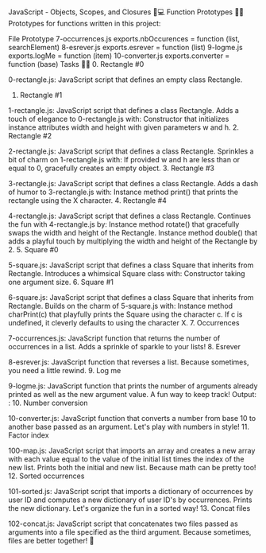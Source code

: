 
JavaScript - Objects, Scopes, and Closures 🌸💻
Function Prototypes 📄💾
Prototypes for functions written in this project:

File	Prototype
7-occurrences.js	exports.nbOccurences = function (list, searchElement)
8-esrever.js	exports.esrever = function (list)
9-logme.js	exports.logMe = function (item)
10-converter.js	exports.converter = function (base)
Tasks 📜🎀
0. Rectangle #0

0-rectangle.js: JavaScript script that defines an empty
class Rectangle.
1. Rectangle #1

1-rectangle.js: JavaScript script that defines a class
Rectangle. Adds a touch of elegance to 0-rectangle.js with:
Constructor that initializes instance attributes width and height with
given parameters w and h.
2. Rectangle #2

2-rectangle.js: JavaScript script that defines a class
Rectangle. Sprinkles a bit of charm on 1-rectangle.js with:
If provided w and h are less than or equal to 0, gracefully creates an empty object.
3. Rectangle #3

3-rectangle.js: JavaScript script that defines a class
Rectangle. Adds a dash of humor to 3-rectangle.js with:
Instance method print() that prints the rectangle using the X character.
4. Rectangle #4

4-rectangle.js: JavaScript script that defines a class
Rectangle. Continues the fun with 4-rectangle.js by:
Instance method rotate() that gracefully swaps the width and height of the Rectangle.
Instance method double() that adds a playful touch by multiplying the width and height of the
Rectangle by 2.
5. Square #0

5-square.js: JavaScript script that defines a class Square
that inherits from Rectangle. Introduces a whimsical Square class with:
Constructor taking one argument size.
6. Square #1

6-square.js: JavaScript script that defines a class Square
that inherits from Rectangle. Builds on the charm of 5-square.js with:
Instance method charPrint(c) that playfully prints the Square using the character
c. If c is undefined, it cleverly defaults to using the character X.
7. Occurrences

7-occurrences.js: JavaScript function that returns the
number of occurrences in a list. Adds a sprinkle of sparkle to your lists!
8. Esrever

8-esrever.js: JavaScript function that reverses a list. Because sometimes, you need a little rewind.
9. Log me

9-logme.js: JavaScript function that prints the number of
arguments already printed as well as the new argument value. A fun way to keep track!
Output: <number arguments already printed>: <current argument value>
10. Number conversion

10-converter.js: JavaScript function that converts a number
from base 10 to another base passed as an argument. Let's play with numbers in style!
11. Factor index

100-map.js: JavaScript script that imports an array and creates
a new array with each value equal to the value of the initial list times the index of
the new list. Prints both the initial and new list. Because math can be pretty too!
12. Sorted occurrences

101-sorted.js: JavaScript script that imports a dictionary
of occurrences by user ID and computes a new dictionary of user ID's by occurrences.
Prints the new dictionary. Let's organize the fun in a sorted way!
13. Concat files

102-concat.js: JavaScript script that concatenates two files
passed as arguments into a file specified as the third argument. Because sometimes, files are better together! 🎉
